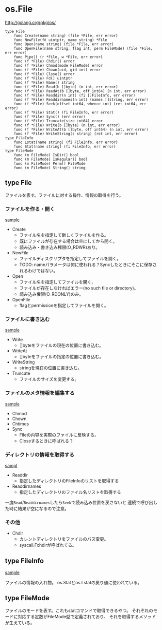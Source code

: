 os.File
=======

http://golang.org/pkg/os/

```
type File
    func Create(name string) (file *File, err error)
    func NewFile(fd uintptr, name string) *File
    func Open(name string) (file *File, err error)
    func OpenFile(name string, flag int, perm FileMode) (file *File, err error)
    func Pipe() (r *File, w *File, err error)
    func (f *File) Chdir() error
    func (f *File) Chmod(mode FileMode) error
    func (f *File) Chown(uid, gid int) error
    func (f *File) Close() error
    func (f *File) Fd() uintptr
    func (f *File) Name() string
    func (f *File) Read(b []byte) (n int, err error)
    func (f *File) ReadAt(b []byte, off int64) (n int, err error)
    func (f *File) Readdir(n int) (fi []FileInfo, err error)
    func (f *File) Readdirnames(n int) (names []string, err error)
    func (f *File) Seek(offset int64, whence int) (ret int64, err error)
    func (f *File) Stat() (fi FileInfo, err error)
    func (f *File) Sync() (err error)
    func (f *File) Truncate(size int64) error
    func (f *File) Write(b []byte) (n int, err error)
    func (f *File) WriteAt(b []byte, off int64) (n int, err error)
    func (f *File) WriteString(s string) (ret int, err error)
type FileInfo
    func Lstat(name string) (fi FileInfo, err error)
    func Stat(name string) (fi FileInfo, err error)
type FileMode
    func (m FileMode) IsDir() bool
    func (m FileMode) IsRegular() bool
    func (m FileMode) Perm() FileMode
    func (m FileMode) String() string
```
    
type File
---------

ファイルを表す。ファイルに対する操作、情報の取得を行う。

### ファイルを作る・開く ###

[sample](https://github.com/handlename/go-file-sample/blob/master/create.go)

- Create
    - ファイル名を指定して新しくファイルを作る。
    - 既にファイルが存在する場合は空にしてから開く。
    - 読み込み・書き込み権限(O_RDWR)あり。
- NewFile
    - ファイルディスクリプタを指定してファイルを開く。
    - TODO: nameパラメータは何に使われる？Syncしたときにそこに保存されるわけではない。
- Open
    - ファイル名を指定してファイルを開く。
    - ファイルが存在しなければエラー(no such file or directory)。
    - 読み込み権限(O_RDONLY)のみ。
- OpenFile
    - flagとpermissionを指定してファイルを開く。

### ファイルに書き込む ###

[sample](https://github.com/handlename/go-file-sample/blob/master/create.go)

- Write
    - []byteをファイルの現在の位置に書き込む。
- WriteAt
    - []byteをファイルの指定の位置に書き込む。
- WriteString
    - stringを現在の位置に書き込む。
- Truncate
    - ファイルのサイズを変更する。

### ファイルのメタ情報を編集する ###

[sample](https://github.com/handlename/go-file-sample/blob/master/ch.go)

- Chmod
- Chown
- Chtimes
- Sync
    - Fileの内容を実際のファイルに反映する。
    - Closeするときに呼ばれる？

### ディレクトリの情報を取得する ###

[sampl](https://github.com/handlename/go-file-sample/blob/master/readdir.go)

- Readdir
    - 指定したディレクトリのFileInfoのリストを取得する
- Readdirnames
    - 指定したディレクトリのファイル名リストを取得する

一度`Read`/`Readdirnames`したら`Seek`で読み込み位置を戻さないと
連続で呼び出した時に結果が空になるので注意。

### その他 ###

- Chdir
    - カレントディレクトリをファイルのパス変更。
    - syscall.Fchdirが呼ばれてる。

type FileInfo
-------------

[sample](https://github.com/handlename/go-file-sample/blob/master/info.go)

ファイルの情報の入れ物。
os.Statとos.Lstatの戻り値に使われている。

type FileMode
-------------

ファイルのモードを表す。これもstatコマンドで取得できるやつ。
それぞれのモードに対応する定数がFileMode型で定義されており、
それを取得するメソッドが生えている。
